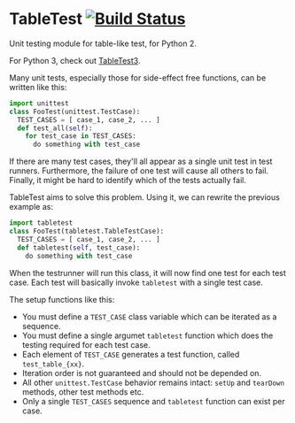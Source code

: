 # TableTest [![Build Status](https://travis-ci.org/horia141/tabletest.svg)](https://travis-ci.org/horia141/tabletest) #

Unit testing module for table-like test, for Python 2.

For Python 3, check out [TableTest3](https://github.com/horia141/tabletest3).

Many unit tests, especially those for side-effect free functions, can be written like this:

```python
import unittest
class FooTest(unittest.TestCase):
  TEST_CASES = [ case_1, case_2, ... ]
  def test_all(self):
    for test_case in TEST_CASES:
      do something with test_case
```

If there are many test cases, they'll all appear as a single unit test in test runners. Furthermore,
the failure of one test will cause all others to fail. Finally, it might be hard to identify which
of the tests actually fail.

TableTest aims to solve this problem. Using it, we can rewrite the previous example as:

```python
import tabletest
class FooTest(tabletest.TableTestCase):
  TEST_CASES = [ case_1, case_2, ... ]
  def tabletest(self, test_case):
    do something with test_case
```

When the testrunner will run this class, it will now find one test for each test case. Each test
will basically invoke `tabletest` with a single test case.

The setup functions like this:
* You must define a `TEST_CASE` class variable which can be iterated as a sequence.
* You must define a single argumet `tabletest` function which does the testing required for each
  test case.
* Each element of `TEST_CASE` generates a test function, called `test_table_{xx}`.
* Iteration order is not guaranteed and should not be depended on.
* All other `unittest.TestCase` behavior remains intact: `setUp` and `tearDown` methods, other test
  methods etc.
* Only a single `TEST_CASES` sequence and `tabletest` function can exist per case.
